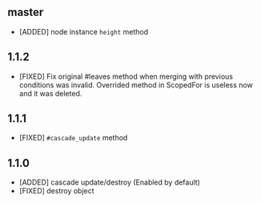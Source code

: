 ## master

* [ADDED] node instance `height` method

## 1.1.2

* [FIXED] Fix original #leaves method when merging with previous conditions was invalid. Overrided method in ScopedFor is useless now and it was deleted.

## 1.1.1

* [FIXED] `#cascade_update` method

## 1.1.0

* [ADDED] cascade update/destroy (Enabled by default)
* [FIXED] destroy object
